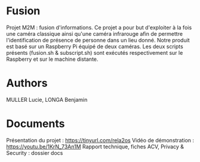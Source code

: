 # Fusion
Projet M2M : fusion d'informations.
Ce projet a pour but d'exploiter à la fois une caméra classique ainsi qu'une caméra infrarouge afin de permettre l'identification de présence de personne dans un lieu donné. Notre produit est basé sur un Raspberry Pi équipé de deux caméras. Les deux scripts présents (fusion.sh & subscript.sh) sont exécutés respectivement sur le Raspberry et sur le machine distante.

# Authors
MULLER Lucie, LONGA Benjamin

# Documents
Présentation du projet : https://tinyurl.com/rela2os
Vidéo de démonstration : https://youtu.be/1KrN_73An1M
Rapport technique, fiches ACV, Privacy & Security : dossier docs
